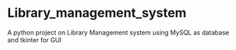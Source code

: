 # Library_management_system
A python project on Library Management system using MySQL as  database and tkinter for GUI
